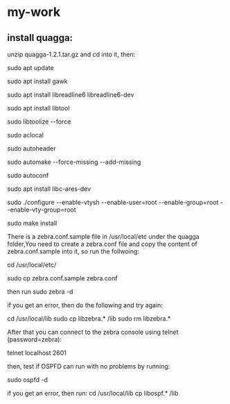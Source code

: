 # my-work

## install quagga:
unzip quagga-1.2.1.tar.gz and cd into it, then:

sudo apt update

sudo apt install gawk

sudo apt install libreadline6 libreadline6-dev

sudo apt install libtool

sudo libtoolize --force

sudo aclocal

sudo autoheader

sudo automake --force-missing --add-missing

sudo autoconf

sudo apt install libc-ares-dev

sudo ./configure  --enable-vtysh --enable-user=root --enable-group=root --enable-vty-group=root

sudo make install

There is a zebra.conf.sample file in /usr/local/etc under the quagga folder,You need to create a zebra.conf file and copy the content of zebra.conf.sample into it, so run the follwoing:

cd /usr/local/etc/

sudo cp zebra.conf.sample zebra.conf

then run sudo zebra -d

if you get an error, then do the following and try again:

cd /usr/local/lib
sudo cp libzebra.* /lib
sudo rm libzebra.*

After that you can connect to the zebra console using telnet (password=zebra):

telnet localhost 2601

then, test if OSPFD can run with no problems by running:

sudo ospfd -d

if you get an error, then run:
cd /usr/local/lib
cp libospf.* /lib




